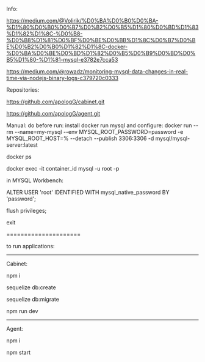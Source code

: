 Info:


https://medium.com/@Volirik/%D0%BA%D0%B0%D0%BA-%D1%80%D0%B0%D0%B7%D0%B2%D0%B5%D1%80%D0%BD%D1%83%D1%82%D1%8C-%D0%B8-%D0%B8%D1%81%D0%BF%D0%BE%D0%BB%D1%8C%D0%B7%D0%BE%D0%B2%D0%B0%D1%82%D1%8C-docker-%D0%BA%D0%BE%D0%BD%D1%82%D0%B5%D0%B9%D0%BD%D0%B5%D1%80-%D1%81-mysql-e3782e7cca53


https://medium.com/@rowadz/monitoring-mysql-data-changes-in-real-time-via-nodejs-binary-logs-c379720c0333


Repositories:

https://github.com/apologG/cabinet.git


https://github.com/apologG/agent.git


Manual:
do before run:
install docker
run mysql and configure:
docker run --rm --name=my-mysql --env  MYSQL_ROOT_PASSWORD=password -e MYSQL_ROOT_HOST=% --detach --publish 3306:3306 -d mysql/mysql-server:latest

docker ps

docker exec -it container_id mysql -u root -p


in MYSQL Workbench:

ALTER USER 'root' IDENTIFIED WITH mysql_native_password BY 'password';

flush privileges;

exit

=====================


to run applications:

*******************

Cabinet:

npm i

sequelize db:create

sequelize db:migrate

npm run dev

*******************

Agent:

npm i

npm start
